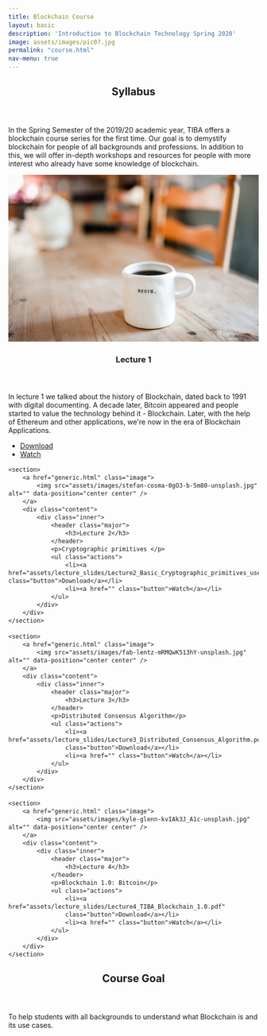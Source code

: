 ```yaml
---
title: Blockchain Course
layout: basic
description: 'Introduction to Blockchain Technology Spring 2020'
image: assets/images/pic07.jpg
permalink: "course.html"
nav-menu: true
---
```


<!-- Main -->
<div id="main">

<!-- One -->
<section id="one">
	<div class="inner">
		<header class="major">
			<h2>Syllabus</h2>
		</header>
		<p>In the Spring Semester of the 2019/20 academic year, TIBA offers a blockchain course series
for the first time. Our goal is to demystify blockchain for people of all backgrounds and
professions. In addition to this, we will offer in-depth workshops and resources for people with
more interest who already have some knowledge of blockchain.</p>
	</div>
</section>

<!-- Two -->
<section id="two" class="spotlights">
	<section>
		<a class="image">
			<img src="assets/images/danielle-macinnes-IuLgi9PWETU-unsplash.jpg" alt="" data-position="center center" />
		</a>
		<div class="content">
			<div class="inner">
				<header class="major">
					<h3>Lecture 1</h3>
				</header>
				<p>In lecture 1 we talked about the history of Blockchain, dated back to 1991 with digital documenting. A decade later, Bitcoin appeared and people started to value the technology behind it - Blockchain. Later, with the help of Ethereum and other applications, we're now in the era of Blockchain Applications. </p>
				<ul class="actions">
					<li><a href="assets/lecture_slides/TIBA-Intro_to_Blockchain_Spring_2020.pdf" class="button">Download</a></li>
					<li><a href="https://www.youtube.com/watch?v=VDwLIpG8ibI&yt:cc=on" class="button">Watch</a></li>
				</ul>
			</div>
		</div>
	</section>

	<section>
		<a href="generic.html" class="image">
			<img src="assets/images/stefan-cosma-0gO3-b-5m80-unsplash.jpg" alt="" data-position="center center" />
		</a>
		<div class="content">
			<div class="inner">
				<header class="major">
					<h3>Lecture 2</h3>
				</header>
				<p>Cryptographic primitives </p>
				<ul class="actions">
					<li><a href="assets/lecture_slides/Lecture2_Basic_Cryptographic_primitives_used_in_Blockchain.pdf" class="button">Download</a></li>
					<li><a href="" class="button">Watch</a></li>
				</ul>
			</div>
		</div>
	</section>

	<section>
		<a href="generic.html" class="image">
			<img src="assets/images/fab-lentz-mRMQwK513hY-unsplash.jpg" alt="" data-position="center center" />
		</a>
		<div class="content">
			<div class="inner">
				<header class="major">
					<h3>Lecture 3</h3>
				</header>
				<p>Distributed Consensus Algorithm</p>
				<ul class="actions">
					<li><a href="assets/lecture_slides/Lecture3_Distributed_Consensus_Algorithm.pdf"
					class="button">Download</a></li>
					<li><a href="" class="button">Watch</a></li>
				</ul>
			</div>
		</div>
	</section>

	<section>
		<a href="generic.html" class="image">
			<img src="assets/images/kyle-glenn-kvIAk3J_A1c-unsplash.jpg" alt="" data-position="center center" />
		</a>
		<div class="content">
			<div class="inner">
				<header class="major">
					<h3>Lecture 4</h3>
				</header>
				<p>Blockchain 1.0: Bitcoin</p>
				<ul class="actions">
					<li><a href="assets/lecture_slides/Lecture4_TIBA_Blockchain_1.0.pdf"
					class="button">Download</a></li>
					<li><a href="" class="button">Watch</a></li>
				</ul>
			</div>
		</div>
	</section>


</section>

<!-- Three -->
<section id="three">
	<div class="inner">
		<header class="major">
			<h2>Course Goal</h2>
		</header>
		<p>To help students with all backgrounds to understand what Blockchain is and its use cases. </p>
		<!-- <ul class="actions">
			<li><a href="about_us.html" class="button next">Learn more</a></li>
		</ul> -->
	</div>
</section>

</div>
